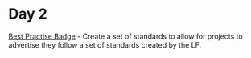 # Day 2

[Best Practise Badge][BPB] - Create a set of standards to allow for projects to advertise they follow a set of standards created by the LF.  


[BPB]:            https://github.com/linuxfoundation/cii-best-practices-badge
